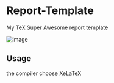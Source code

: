 # Report-Template
My TeX Super Awesome report template

![image](https://user-images.githubusercontent.com/7837164/124862267-08efa400-dff0-11eb-88b8-d88098e5864e.png)


## Usage
the compiler choose XeLaTeX
